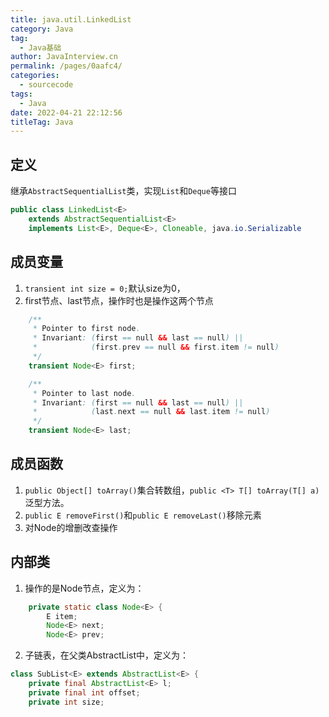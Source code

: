```yaml
---
title: java.util.LinkedList
category: Java
tag: 
  - Java基础
author: JavaInterview.cn
permalink: /pages/0aafc4/
categories: 
  - sourcecode
tags: 
  - Java
date: 2022-04-21 22:12:56
titleTag: Java
---
```


## 定义

继承`AbstractSequentialList`类，实现`List`和`Deque`等接口

```java
public class LinkedList<E>
    extends AbstractSequentialList<E>
    implements List<E>, Deque<E>, Cloneable, java.io.Serializable

```

## 成员变量
1. `transient int size = 0;`默认size为0，
2. first节点、last节点，操作时也是操作这两个节点
```java
    /**
     * Pointer to first node.
     * Invariant: (first == null && last == null) ||
     *            (first.prev == null && first.item != null)
     */
    transient Node<E> first;

    /**
     * Pointer to last node.
     * Invariant: (first == null && last == null) ||
     *            (last.next == null && last.item != null)
     */
    transient Node<E> last;

```


## 成员函数

1. `public Object[] toArray()`集合转数组，`public <T> T[] toArray(T[] a)`泛型方法。
2. `public E removeFirst()`和`public E removeLast()`移除元素
3. 对Node的增删改查操作


## 内部类
1. 操作的是Node节点，定义为：
```java
    private static class Node<E> {
        E item;
        Node<E> next;
        Node<E> prev;

```
2. 子链表，在父类AbstractList中，定义为：
```java
class SubList<E> extends AbstractList<E> {
    private final AbstractList<E> l;
    private final int offset;
    private int size;

```

